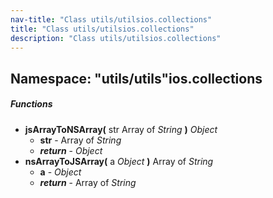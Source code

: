```yaml
---
nav-title: "Class utils/utilsios.collections"
title: "Class utils/utilsios.collections"
description: "Class utils/utilsios.collections"
---
```

## Namespace: "utils/utils"ios.collections

##### Functions
 - **jsArrayToNSArray(** str Array of _String_ **)** _Object_
   - **str** - Array of _String_
   - _**return**_ - _Object_
 - **nsArrayToJSArray(** a _Object_ **)** Array of _String_
   - **a** - _Object_
   - _**return**_ - Array of _String_